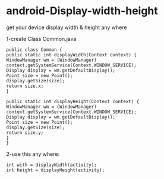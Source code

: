 # android-Display-width-height
get your device display width &amp; height any where

1-create Class Common.java
    
    public class Common {
    public static int displayWidth(Context context) {
    WindowManager wm = (WindowManager) context.getSystemService(Context.WINDOW_SERVICE);
    Display display = wm.getDefaultDisplay();
    Point size = new Point();
    display.getSize(size);
    return size.x;
    }

    public static int displayHeight(Context context) {
    WindowManager wm = (WindowManager) context.getSystemService(Context.WINDOW_SERVICE);
    Display display = wm.getDefaultDisplay();
    Point size = new Point();
    display.getSize(size);
    return size.y;
    }
    }
    
2-use this any where:

    int with = displayWidth(activity);
    int height = displayHeight(activity);


